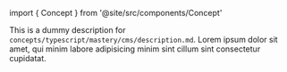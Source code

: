 import { Concept } from '@site/src/components/Concept'

<Concept
  title = "CMS"
  kind  = "Mastery"
  block = {true}>
This is a dummy description for `concepts/typescript/mastery/cms/description.md`.
Lorem ipsum dolor sit amet, qui minim labore adipisicing minim sint cillum sint consectetur cupidatat.  
</Concept>

